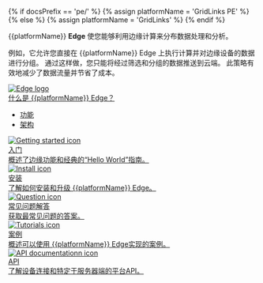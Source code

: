 {% if docsPrefix == 'pe/' %}
{% assign platformName = 'GridLinks PE' %}
{% else %}
{% assign platformName = 'GridLinks' %}
{% endif %}

<!-- {% if docsPrefix != 'pe/' %}
<h3>对专业版感兴趣？在此处探索 GridLinks PE Edge 文档 <a style="pointer-events: all;" href="/docs/pe/edge/">此处</a>。</h3>
<br>
{% endif %} -->

{{platformName}} **Edge** 使您能够利用边缘计算来分布数据处理和分析。

例如，它允许您直接在 {{platformName}} Edge 上执行计算并对边缘设备的数据进行分组。
通过这样做，您只能将经过筛选和分组的数据推送到云端。
此策略有效地减少了数据流量并节省了成本。

<div class="doc-features row mt-4">
    <div class="col-12 col-sm-6 col-lg col-xxl-6 col-4xl mb-4">
        <a class="feature-card" href="/docs/{{docsPrefix}}edge/getting-started-guides/what-is-edge/">
            <img class="feature-logo" src="/images/feature-logo/edge-logo.svg" alt="Edge logo">
            <div class="feature-title">什么是 {{platformName}} Edge？</div>
            <div class="feature-text">
                <ul>
                    <li>功能</li>
                    <li>架构</li>
                </ul>
            </div>
        </a>
    </div>
    <div class="col-12 col-sm-6 col-lg col-xxl-6 col-4xl mb-4">
        <a class="feature-card" href="/docs/{{docsPrefix}}edge/getting-started/">
            <img class="feature-logo" src="/images/feature-logo/getting-started.svg" alt="Getting started icon">
            <div class="feature-title">入门</div>
            <div class="feature-text">
                概述了边缘功能和经典的“Hello World”指南。
            </div>
        </a>
    </div>
    <div class="col-12 col-sm-6 col-lg col-xxl-6 col-4xl mb-4">
        <a class="feature-card" href="/docs/user-guide/install/{{docsPrefix}}edge/installation-options/">
            <img class="feature-logo" src="/images/feature-logo/install.svg" alt="Install icon">
            <div class="feature-title">安装</div>
            <div class="feature-text">
                了解如何安装和升级 {{platformName}} Edge。
            </div>
        </a>
    </div>
    <div class="col-12 col-sm-6 col-lg col-xxl-6 col-4xl mb-4">
        <a class="feature-card" href="/docs/{{docsPrefix}}edge/faq/">
            <img class="feature-logo" src="/images/feature-logo/faq.svg" alt="Question icon">
            <div class="feature-title">常见问题解答</div>
            <div class="feature-text">
                获取最常见问题的答案。
            </div>
        </a>
    </div>
    <div class="w-100"></div>
    <div class="col-12 col-sm-6 mb-4">
        <a class="feature-card" href="/docs/{{docsPrefix}}edge/use-cases/overview/">
            <img class="feature-logo" src="/images/feature-logo/tutorials.svg" alt="Tutorials icon">
            <div class="feature-title">案例</div>
            <div class="feature-text">
                概述可以使用 {{platformName}} Edge实现的案例。
            </div>
        </a>
    </div>
    <div class="col-12 col-sm-6 mb-4">
        <a class="feature-card" href="/docs/{{docsPrefix}}edge/api/">
            <img class="feature-logo" src="/images/feature-logo/api.svg" alt="API documentationn icon">
            <div class="feature-title">API</div>
            <div class="feature-text">
                了解设备连接和特定于服务器端的平台API。
            </div>
        </a>
    </div>
</div>